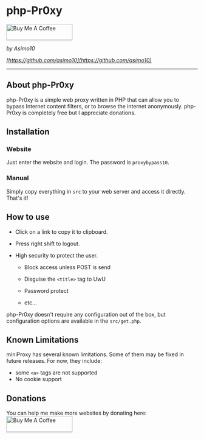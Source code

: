 # php-Pr0xy

<a href="https://www.buymeacoffee.com/asimo10" target="_blank"><img src="https://www.buymeacoffee.com/assets/img/custom_images/orange_img.png" alt="Buy Me A Coffee" style="height: 41px !important;width: 174px !important;box-shadow: 0px 3px 2px 0px rgba(190, 190, 190, 0.5) !important;-webkit-box-shadow: 0px 3px 2px 0px rgba(190, 190, 190, 0.5) !important;" ></a>

*by Asimo10*

*[https://github.com/asimo10](https://github.com/asimo10)*

---

## About php-Pr0xy

php-Pr0xy is a simple web proxy written in PHP that can allow you to bypass Internet content filters, or to browse the internet anonymously. php-Pr0xy is completely free but I appreciate donations.

## Installation

### Website
Just enter the website and login. The password is `proxybypass10`.

### Manual
Simply copy everything in `src` to your web server and access it directly. That's it!

## How to use
  
- Click on a link to copy it to clipboard.

- Press right shift to logout.

- High security to protect the user.

  - Block access unless POST is send
	
  - Disguise the `<title>` tag to UwU
	
  - Password protect
	
  - etc...

php-Pr0xy doesn't require any configuration out of the box, but configuration options are available in the `src/get.php`.

## Known Limitations

miniProxy has several known limitations. Some of them may be fixed in future releases. For now, they include:

* some `<a>` tags are not supported
* No cookie support

## Donations

You can help me make more websites by donating here:
<a href="https://www.buymeacoffee.com/asimo10" target="_blank"><img src="https://www.buymeacoffee.com/assets/img/custom_images/orange_img.png" alt="Buy Me A Coffee" style="height: 41px !important;width: 174px !important;box-shadow: 0px 3px 2px 0px rgba(190, 190, 190, 0.5) !important;-webkit-box-shadow: 0px 3px 2px 0px rgba(190, 190, 190, 0.5) !important;" ></a>
